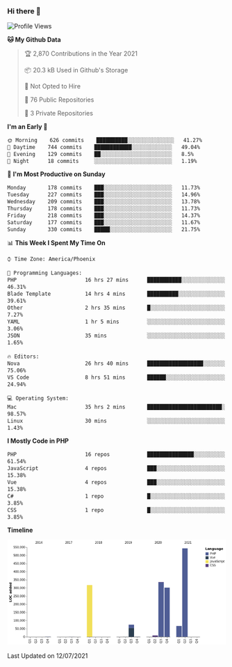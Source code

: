 ### Hi there 👋

<!--START_SECTION:waka-->
![Profile Views](http://img.shields.io/badge/Profile%20Views-7-blue)

**🐱 My Github Data** 

> 🏆 2,870 Contributions in the Year 2021
 > 
> 📦 20.3 kB Used in Github's Storage 
 > 
> 🚫 Not Opted to Hire
 > 
> 📜 76 Public Repositories 
 > 
> 🔑 3 Private Repositories  
 > 
**I'm an Early 🐤** 

```text
🌞 Morning    626 commits    ██████████░░░░░░░░░░░░░░░   41.27% 
🌆 Daytime    744 commits    ████████████░░░░░░░░░░░░░   49.04% 
🌃 Evening    129 commits    ██░░░░░░░░░░░░░░░░░░░░░░░   8.5% 
🌙 Night      18 commits     ░░░░░░░░░░░░░░░░░░░░░░░░░   1.19%

```
📅 **I'm Most Productive on Sunday** 

```text
Monday       178 commits    ███░░░░░░░░░░░░░░░░░░░░░░   11.73% 
Tuesday      227 commits    ███░░░░░░░░░░░░░░░░░░░░░░   14.96% 
Wednesday    209 commits    ███░░░░░░░░░░░░░░░░░░░░░░   13.78% 
Thursday     178 commits    ███░░░░░░░░░░░░░░░░░░░░░░   11.73% 
Friday       218 commits    ███░░░░░░░░░░░░░░░░░░░░░░   14.37% 
Saturday     177 commits    ███░░░░░░░░░░░░░░░░░░░░░░   11.67% 
Sunday       330 commits    █████░░░░░░░░░░░░░░░░░░░░   21.75%

```


📊 **This Week I Spent My Time On** 

```text
⌚︎ Time Zone: America/Phoenix

💬 Programming Languages: 
PHP                      16 hrs 27 mins      ███████████░░░░░░░░░░░░░░   46.31% 
Blade Template           14 hrs 4 mins       ██████████░░░░░░░░░░░░░░░   39.61% 
Other                    2 hrs 35 mins       █░░░░░░░░░░░░░░░░░░░░░░░░   7.27% 
YAML                     1 hr 5 mins         ░░░░░░░░░░░░░░░░░░░░░░░░░   3.06% 
JSON                     35 mins             ░░░░░░░░░░░░░░░░░░░░░░░░░   1.65%

🔥 Editors: 
Nova                     26 hrs 40 mins      ██████████████████░░░░░░░   75.06% 
VS Code                  8 hrs 51 mins       ██████░░░░░░░░░░░░░░░░░░░   24.94%

💻 Operating System: 
Mac                      35 hrs 2 mins       ████████████████████████░   98.57% 
Linux                    30 mins             ░░░░░░░░░░░░░░░░░░░░░░░░░   1.43%

```

**I Mostly Code in PHP** 

```text
PHP                      16 repos            ███████████████░░░░░░░░░░   61.54% 
JavaScript               4 repos             ███░░░░░░░░░░░░░░░░░░░░░░   15.38% 
Vue                      4 repos             ███░░░░░░░░░░░░░░░░░░░░░░   15.38% 
C#                       1 repo              █░░░░░░░░░░░░░░░░░░░░░░░░   3.85% 
CSS                      1 repo              █░░░░░░░░░░░░░░░░░░░░░░░░   3.85%

```


**Timeline**

![Chart not found](https://raw.githubusercontent.com/mikebronner/mikebronner/master/charts/bar_graph.png) 


 Last Updated on 12/07/2021
<!--END_SECTION:waka-->

<!--
**mikebronner/mikebronner** is a ✨ _special_ ✨ repository because its `README.md` (this file) appears on your GitHub profile.

Here are some ideas to get you started:

- 🔭 I’m currently working on ...
- 🌱 I’m currently learning ...
- 👯 I’m looking to collaborate on ...
- 🤔 I’m looking for help with ...
- 💬 Ask me about ...
- 📫 How to reach me: ...
- 😄 Pronouns: ...
- ⚡ Fun fact: ...
-->
